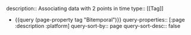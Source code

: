 description:: Associating data with 2 points in time
type:: [[Tag]]

- {{query (page-property tag "Bitemporal")}}
  query-properties:: [:page :description :platform]
  query-sort-by:: page
  query-sort-desc:: false